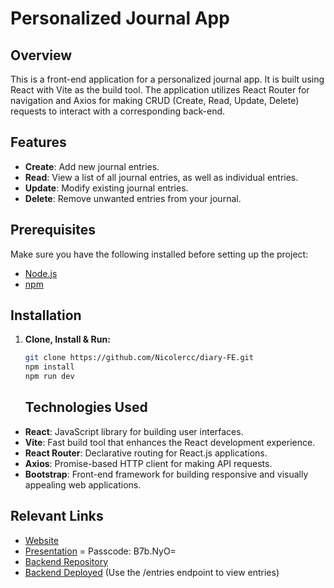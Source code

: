 # Personalized Journal App

## Overview

This is a front-end application for a personalized journal app. It is built using React with Vite as the build tool. The application utilizes React Router for navigation and Axios for making CRUD (Create, Read, Update, Delete) requests to interact with a corresponding back-end.

## Features

- **Create**: Add new journal entries.
- **Read**: View a list of all journal entries, as well as individual entries.
- **Update**: Modify existing journal entries.
- **Delete**: Remove unwanted entries from your journal.

## Prerequisites

Make sure you have the following installed before setting up the project:

- [Node.js](https://nodejs.org/)
- [npm](https://www.npmjs.com/)

## Installation

1. **Clone, Install & Run:**

   ```bash
   git clone https://github.com/Nicolercc/diary-FE.git
   npm install
   npm run dev
   ```

   ## Technologies Used

- **React**: JavaScript library for building user interfaces.
- **Vite**: Fast build tool that enhances the React development experience.
- **React Router**: Declarative routing for React.js applications.
- **Axios**: Promise-based HTTP client for making API requests.
- **Bootstrap**: Front-end framework for building responsive and visually appealing web applications.

## Relevant Links

- [Website](https://main--nicolesdiaryapp.netlify.app)
- [Presentation](https://us06web.zoom.us/rec/share/ovxAi2dg0dXpmzeOyaCNLzYVzwJJn83KnTfmNv7kbtJoTLy7k0VQCkdeOFCPD2im.5MSgsixLAc0tlAUH?startTime=1700634598000) = Passcode: B7b.NyO=
- [Backend Repository](https://github.com/Nicolercc/diary-be)
- [Backend Deployed](https://diary-api-cjiz.onrender.com) (Use the /entries endpoint to view entries)
